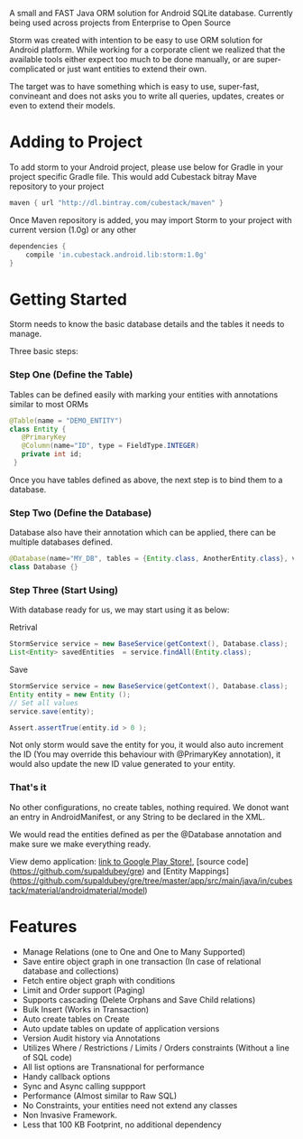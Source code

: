 A small and FAST Java ORM solution for Android SQLite database. Currently being used across projects from Enterprise to Open Source

Storm was created with intention to be easy to use ORM solution for Android platform. While working for a corporate client we realized that the available tools either expect 
too much to be done manually, or are super-complicated or just want entities to extend their own.

The target was to have something which is easy to use, super-fast, convineant and does not asks you to write all queries, updates, creates or even to extend their models.


# Adding to Project
To add storm to your Android project, please use below for Gradle in your project specific Gradle file. This would add Cubestack bitray Mave repository to your project
```gradle
maven { url "http://dl.bintray.com/cubestack/maven" }
```
Once Maven repository is added, you may import Storm to your project with current version (1.0g) or any other

```gradle
dependencies {
    compile 'in.cubestack.android.lib:storm:1.0g'
}
```

# Getting Started

Storm needs to know the basic database details and the tables it needs to manage. 

Three basic steps:

### Step One (Define the Table)

Tables can be defined easily with marking your entities with annotations similar to most ORMs
```java
@Table(name = "DEMO_ENTITY")
class Entity {
   @PrimaryKey
   @Column(name="ID", type = FieldType.INTEGER)
   private int id;
 }
```
Once you have tables defined as above, the next step is to bind them to a database. 

### Step Two (Define the Database)
Database also have their annotation which can be applied, there can be multiple databases defined. 

```java
@Database(name="MY_DB", tables = {Entity.class, AnotherEntity.class}, version = 2)
class Database {}
```

### Step Three (Start Using)

With database ready for us, we may start using it as below:

Retrival
```java
StormService service = new BaseService(getContext(), Database.class);
List<Entity> savedEntities  = service.findAll(Entity.class);
```

Save
```java
StormService service = new BaseService(getContext(), Database.class);
Entity entity = new Entity (); 
// Set all values
service.save(entity);

Assert.assertTrue(entity.id > 0 );

```

Not only storm would save the entity for you, it would also auto increment the ID (You may override this behaviour with @PrimaryKey annotation), it would 
also update the new ID value generated to your entity. 

### That's it
No other configurations, no create tables, nothing required. We donot want an entry in AndroidManifest, or any String to be declared in the XML.

We would read the entities defined as per the @Database annotation and make sure we make everything ready.

View demo application: [link to Google Play Store!](https://play.google.com/store/apps/details?id=in.cubestack.material.androidmaterial&hl=en),
[source code] (https://github.com/supaldubey/gre) and [Entity Mappings] (https://github.com/supaldubey/gre/tree/master/app/src/main/java/in/cubestack/material/androidmaterial/model) 

# Features

* Manage Relations (one to One and One to Many Supported)
* Save entire object graph in one transaction (In case of relational database and collections)
* Fetch entire object graph with conditions 
* Limit and Order support (Paging)
* Supports cascading (Delete Orphans and Save Child relations)
* Bulk Insert (Works in Transaction)
* Auto create tables on Create 
* Auto update tables on update of application versions
* Version Audit history via Annotations
* Utilizes Where / Restrictions / Limits / Orders constraints (Without a line of SQL code)
* All list options are Transnational for performance
* Handy callback options
* Sync and Async calling suppport
* Performance (Almost similar to Raw SQL)
* No Constraints, your entities need not extend any classes
* Non Invasive Framework.
* Less that 100 KB Footprint, no additional dependency



